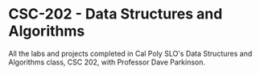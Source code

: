 # CSC-202 - Data Structures and Algorithms
All the labs and projects completed in Cal Poly SLO's Data Structures and Algorithms class, CSC 202, with Professor Dave Parkinson. 
